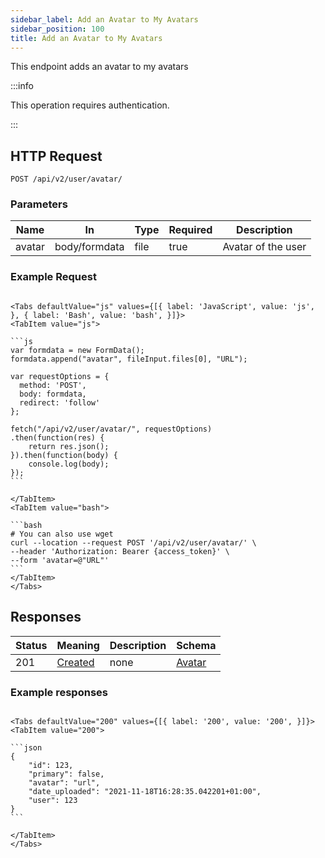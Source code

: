 ```yaml
---
sidebar_label: Add an Avatar to My Avatars
sidebar_position: 100
title: Add an Avatar to My Avatars
---
```


This endpoint adds an avatar to my avatars

:::info

This operation requires authentication.

:::


## HTTP Request

`POST /api/v2/user/avatar/`

### Parameters

|Name|In|Type|Required|Description|
|---|---|---|---|---|
|avatar|body/formdata|file|true|Avatar of the user|

### Example Request

````mdx-code-block

<Tabs defaultValue="js" values={[{ label: 'JavaScript', value: 'js', }, { label: 'Bash', value: 'bash', }]}>
<TabItem value="js">

```js
var formdata = new FormData();
formdata.append("avatar", fileInput.files[0], "URL");

var requestOptions = {
  method: 'POST',
  body: formdata,
  redirect: 'follow'
};

fetch("/api/v2/user/avatar/", requestOptions)
.then(function(res) {
    return res.json();
}).then(function(body) {
    console.log(body);
});
```

</TabItem>
<TabItem value="bash">

```bash
# You can also use wget
curl --location --request POST '/api/v2/user/avatar/' \
--header 'Authorization: Bearer {access_token}' \
--form 'avatar=@"URL"'
```
</TabItem>
</Tabs>
````

## Responses

|Status|Meaning|Description|Schema|
|---|---|---|---|
|201|[Created](https://tools.ietf.org/html/rfc7231#section-6.3.2)|none|[Avatar](/docs/apireference/v2/schemas/avatar)|

### Example responses


````mdx-code-block

<Tabs defaultValue="200" values={[{ label: '200', value: '200', }]}>
<TabItem value="200">

```json
{
    "id": 123,
    "primary": false,
    "avatar": "url",
    "date_uploaded": "2021-11-18T16:28:35.042201+01:00",
    "user": 123
}
```

</TabItem>
</Tabs>
````